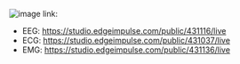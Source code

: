![image](https://github.com/angiet04/Intro_se-ales06/assets/164528295/a0af6879-a5f7-4a0f-ab01-4ffd5faa5ef3)
link:
- EEG: https://studio.edgeimpulse.com/public/431116/live 
- ECG: https://studio.edgeimpulse.com/public/431037/live 
- EMG: https://studio.edgeimpulse.com/public/431136/live 
